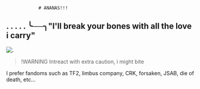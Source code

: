                 # ANANAS!!!

## . . . . . ╰──╮"I'll break your bones with all the love i carry"

![.](https://files.catbox.moe/8b16mf.jpg)

> !WARNING
> Intreact with extra caution, i might bite

I prefer fandoms such as TF2, limbus company, CRK, forsaken, JSAB, die of death, etc...

